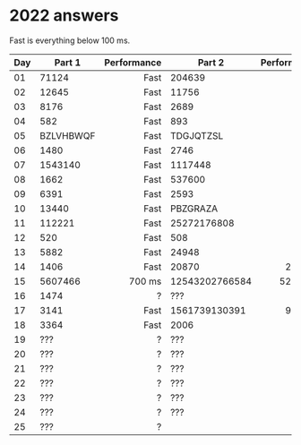 # 2022 answers
Fast is everything below 100 ms.

| Day | Part 1 | Performance | Part 2 | Performance |
| - | - | -: | - | -: |
| 01 | 71124 | Fast | 204639 | Fast |
| 02 | 12645 | Fast | 11756 | Fast |
| 03 | 8176 | Fast | 2689 | Fast |
| 04 | 582 | Fast | 893 | Fast |
| 05 | BZLVHBWQF | Fast | TDGJQTZSL | Fast |
| 06 | 1480 | Fast | 2746 | Fast |
| 07 | 1543140 | Fast | 1117448 | Fast |
| 08 | 1662 | Fast | 537600 | Fast |
| 09 | 6391 | Fast | 2593 | Fast |
| 10 | 13440 | Fast | PBZGRAZA | Fast |
| 11 | 112221 | Fast | 25272176808 | Fast |
| 12 | 520 | Fast | 508 | Fast |
| 13 | 5882 | Fast | 24948 | Fast |
| 14 | 1406 | Fast | 20870 | 200 ms |
| 15 | 5607466 | 700 ms | 12543202766584 | 5200 ms |
| 16 | 1474 | ? | ??? | ? |
| 17 | 3141 | Fast | 1561739130391 | 900 ms |
| 18 | 3364 | Fast | 2006 | Fast |
| 19 | ??? | ? | ??? | ? |
| 20 | ??? | ? | ??? | ? |
| 21 | ??? | ? | ??? | ? |
| 22 | ??? | ? | ??? | ? |
| 23 | ??? | ? | ??? | ? |
| 24 | ??? | ? | ??? | ? |
| 25 | ??? | ? | | |